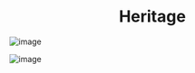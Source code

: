 <h1 align="center"> <b>Heritage</b> </h1>

![image](https://github.com/JayaG-gowda/Heritage/assets/119968609/263a9304-bdff-49fa-8f7e-48547c681dd5)


![image](https://github.com/JayaG-gowda/Heritage/assets/119968609/524a8072-d49c-4ed8-94c8-85ba322ac6d4)

